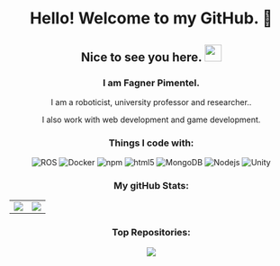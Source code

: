 
<h1 align="center">Hello! Welcome to my GitHub. 👋</h1>
<h2 align="center">Nice to see you here. <img src="https://emojis.slackmojis.com/emojis/images/1531849430/4246/blob-sunglasses.gif?1531849430" width="30"/> </h2>

<h3 align="center">I am Fagner Pimentel.</h3>
<p align="center">I am a roboticist, university professor and researcher..</p>
<p align="center">I also work with web development and game development.</p>

<h3 align="center">Things I code with:</h3>

<p align="center">
  <img alt="ROS" src="https://img.shields.io/badge/-ROS-22314e?style=flat-square&logo=ros&logoColor=white" />
  <img alt="Docker" src="https://img.shields.io/badge/-Docker-46a2f1?style=flat-square&logo=docker&logoColor=white" />
  <img alt="npm" src="https://img.shields.io/badge/-NPM-CB3837?style=flat-square&logo=npm&logoColor=white" />
  <img alt="html5" src="https://img.shields.io/badge/-HTML5-E34F26?style=flat-square&logo=html5&logoColor=white" />
  <img alt="MongoDB" src="https://img.shields.io/badge/-MongoDB-13aa52?style=flat-square&logo=mongodb&logoColor=white" />
  <img alt="Nodejs" src="https://img.shields.io/badge/-Nodejs-43853d?style=flat-square&logo=Node.js&logoColor=white" />
  <img alt="Unity" src="https://img.shields.io/badge/-Unity-222c37?style=flat-square&logo=Unity&logoColor=white" />
</p>

<h3 align="center">My gitHub Stats:</h3>

<table align="center">
  <tr>
    <td>
      <img align="center" src="https://github-readme-stats.vercel.app/api?username=fagnerpimentel&theme=bear&title_color=ff3068&show_icons=true">
    </td>
    <td>
      <img align="center" src="https://github-readme-stats.vercel.app/api/top-langs/?username=fagnerpimentel&theme=bear&hide_border=true">
    </td>
  </tr>
</table>


<h3 align="center">Top Repositories:</h3>


<div align="center">
<a  href="https://github.com/fagnerpimentel/Aprendendo_ROS2">
  <img src="https://github-readme-stats.vercel.app/api/pin/?username=fagnerpimentel&repo=Aprendendo_ROS2&theme=buefy" />
</a>
</div>

<!--
- 🔭 I’m currently working on ...
- 🌱 I’m currently learning ...
- 👯 I’m looking to collaborate on ...
- 🤔 I’m looking for help with ...
- 💬 Ask me about ...
- 📫 How to reach me: ...
- 😄 Pronouns: ...
- ⚡ Fun fact: ...
-->
